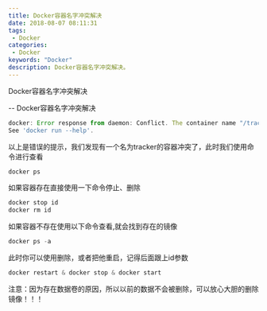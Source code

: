 ```yaml
---
title: Docker容器名字冲突解决
date: 2018-08-07 08:11:31
tags: 
 - Docker
categories: 
 - Docker
keywords: "Docker"
description: Docker容器名字冲突解决。
---
```

Docker容器名字冲突解决

<!--more-->
-- Docker容器名字冲突解决
```js
docker: Error response from daemon: Conflict. The container name "/tracker" is already in use by container "73b9fc481e0316195ab89d4c4faa38c5a1012a84ce859a65488e983e9b415255". You have to remove (or rename) that container to be able to reuse that name.
See 'docker run --help'.
```  

以上是错误的提示，我们发现有一个名为tracker的容器冲突了，此时我们使用命令进行查看
```js
docker ps
```  

如果容器存在直接使用一下命令停止、删除
```js
docker stop id
docker rm id
``` 
如果容器不存在使用以下命令查看,就会找到存在的镜像
```js
docker ps -a
``` 
此时你可以使用删除，或者把他重启，记得后面跟上id参数
```js
docker restart & docker stop & docker start
```  
注意：因为存在数据卷的原因，所以以前的数据不会被删除，可以放心大胆的删除镜像！！！